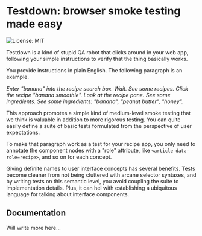 # Testdown: browser smoke testing made easy

![License: MIT](https://img.shields.io/badge/license-MIT-lightgrey.svg)

Testdown is a kind of stupid QA robot that clicks around in your web
app, following your simple instructions to verify that the thing
basically works.

You provide instructions in plain English. The following paragraph is
an example.

*Enter "banana" into the recipe search box. Wait. See some
recipes. Click the recipe "banana smoothie". Look at the recipe
pane. See some ingredients. See some ingredients: "banana", "peanut
butter", "honey".*

This approach promotes a simple kind of medium-level smoke testing
that we think is valuable in addition to more rigorous testing.  You
can quite easily define a suite of basic tests formulated from the
perspective of user expectations.

To make that paragraph work as a test for your recipe app, you only
need to annotate the component nodes with a "role" attribute, like
`<article data-role=recipe>`, and so on for each concept.

Giving definite names to user interface concepts has several benefits.
Tests become cleaner from not being cluttered with arcane selector
syntaxes, and by writing tests on this semantic level, you avoid
coupling the suite to implementation details. Plus, it can hel with
establishing a ubiquitous language for talking about interface
components.

## Documentation

Will write more here...
